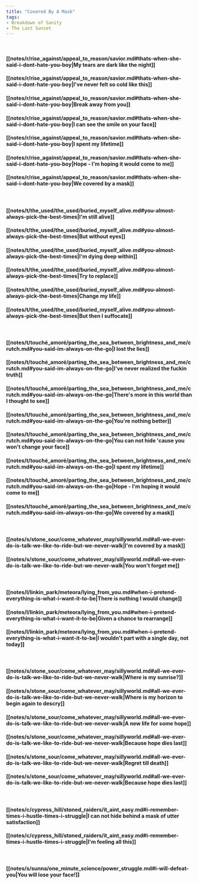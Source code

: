 ```yaml
---
title: "Covered By A Mask"
tags:
- Breakdown of Sanity
- The Last Sunset
---
```

&nbsp;
#### [[notes/r/rise_against/appeal_to_reason/savior.md#thats-when-she-said-i-dont-hate-you-boy|My tears are dark like the night]]
#### [[notes/r/rise_against/appeal_to_reason/savior.md#thats-when-she-said-i-dont-hate-you-boy|I've never felt so cold like this]]
#### [[notes/r/rise_against/appeal_to_reason/savior.md#thats-when-she-said-i-dont-hate-you-boy|Break away from you]]
#### [[notes/r/rise_against/appeal_to_reason/savior.md#thats-when-she-said-i-dont-hate-you-boy|I can see the smile on your face]]
#### [[notes/r/rise_against/appeal_to_reason/savior.md#thats-when-she-said-i-dont-hate-you-boy|I spent my lifetime]]
#### [[notes/r/rise_against/appeal_to_reason/savior.md#thats-when-she-said-i-dont-hate-you-boy|Hope - I'm hoping it would come to me]]
#### [[notes/r/rise_against/appeal_to_reason/savior.md#thats-when-she-said-i-dont-hate-you-boy|We covered by a mask]]
&nbsp;
#### [[notes/t/the_used/the_used/buried_myself_alive.md#you-almost-always-pick-the-best-times|I'm still alive]]
#### [[notes/t/the_used/the_used/buried_myself_alive.md#you-almost-always-pick-the-best-times|But without eyes]]
#### [[notes/t/the_used/the_used/buried_myself_alive.md#you-almost-always-pick-the-best-times|I'm dying deep within]]
#### [[notes/t/the_used/the_used/buried_myself_alive.md#you-almost-always-pick-the-best-times|Try to replace]]
#### [[notes/t/the_used/the_used/buried_myself_alive.md#you-almost-always-pick-the-best-times|Change my life]]
#### [[notes/t/the_used/the_used/buried_myself_alive.md#you-almost-always-pick-the-best-times|But then I suffocate]]
&nbsp;
#### [[notes/t/touché_amoré/parting_the_sea_between_brightness_and_me/crutch.md#you-said-im-always-on-the-go|I lost the lies]]
#### [[notes/t/touché_amoré/parting_the_sea_between_brightness_and_me/crutch.md#you-said-im-always-on-the-go|I've never realized the fuckin truth]]
#### [[notes/t/touché_amoré/parting_the_sea_between_brightness_and_me/crutch.md#you-said-im-always-on-the-go|There's more in this world than I thought to see]]
#### [[notes/t/touché_amoré/parting_the_sea_between_brightness_and_me/crutch.md#you-said-im-always-on-the-go|You're nothing better]]
#### [[notes/t/touché_amoré/parting_the_sea_between_brightness_and_me/crutch.md#you-said-im-always-on-the-go|You can not hide 'cause you won't change your face]]
#### [[notes/t/touché_amoré/parting_the_sea_between_brightness_and_me/crutch.md#you-said-im-always-on-the-go|I spent my lifetime]]
#### [[notes/t/touché_amoré/parting_the_sea_between_brightness_and_me/crutch.md#you-said-im-always-on-the-go|Hope - I'm hoping it would come to me]]
#### [[notes/t/touché_amoré/parting_the_sea_between_brightness_and_me/crutch.md#you-said-im-always-on-the-go|We covered by a mask]]
&nbsp;
#### [[notes/s/stone_sour/come_whatever_may/sillyworld.md#all-we-ever-do-is-talk-we-like-to-ride-but-we-never-walk|I'm covered by a mask]]
#### [[notes/s/stone_sour/come_whatever_may/sillyworld.md#all-we-ever-do-is-talk-we-like-to-ride-but-we-never-walk|You won't forget me]]
&nbsp;
#### [[notes/l/linkin_park/meteora/lying_from_you.md#when-i-pretend-everything-is-what-i-want-it-to-be|There is nothing I would change]]
#### [[notes/l/linkin_park/meteora/lying_from_you.md#when-i-pretend-everything-is-what-i-want-it-to-be|Given a chance to rearrange]]
#### [[notes/l/linkin_park/meteora/lying_from_you.md#when-i-pretend-everything-is-what-i-want-it-to-be|I wouldn't part with a single day, not today]]
&nbsp;
#### [[notes/s/stone_sour/come_whatever_may/sillyworld.md#all-we-ever-do-is-talk-we-like-to-ride-but-we-never-walk|Where is my sunrise?]]
#### [[notes/s/stone_sour/come_whatever_may/sillyworld.md#all-we-ever-do-is-talk-we-like-to-ride-but-we-never-walk|Where is my horizon to begin again to descry]]
#### [[notes/s/stone_sour/come_whatever_may/sillyworld.md#all-we-ever-do-is-talk-we-like-to-ride-but-we-never-walk|A new life for some hope]]
#### [[notes/s/stone_sour/come_whatever_may/sillyworld.md#all-we-ever-do-is-talk-we-like-to-ride-but-we-never-walk|Because hope dies last]]
#### [[notes/s/stone_sour/come_whatever_may/sillyworld.md#all-we-ever-do-is-talk-we-like-to-ride-but-we-never-walk|Regret till death]]
#### [[notes/s/stone_sour/come_whatever_may/sillyworld.md#all-we-ever-do-is-talk-we-like-to-ride-but-we-never-walk|Because hope dies last]]
&nbsp;
#### [[notes/c/cypress_hill/stoned_raiders/it_aint_easy.md#i-remember-times-i-hustle-times-i-struggle|I can not hide behind a mask of utter satisfaction]]
#### [[notes/c/cypress_hill/stoned_raiders/it_aint_easy.md#i-remember-times-i-hustle-times-i-struggle|I'm feeling all this]]
&nbsp;
#### [[notes/s/sunna/one_minute_science/power_struggle.md#i-will-defeat-you|You will lose your face!]]
